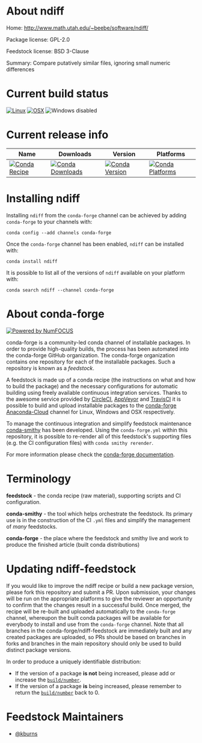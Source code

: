 <!--
# -*- mode: jinja -*-
-->

About ndiff
===========

Home: http://www.math.utah.edu/~beebe/software/ndiff/

Package license: GPL-2.0

Feedstock license: BSD 3-Clause

Summary: Compare putatively similar files, ignoring small numeric differences



Current build status
====================

[![Linux](https://img.shields.io/circleci/project/github/conda-forge/ndiff-feedstock/master.svg?label=Linux)](https://circleci.com/gh/conda-forge/ndiff-feedstock)
[![OSX](https://img.shields.io/travis/conda-forge/ndiff-feedstock/master.svg?label=macOS)](https://travis-ci.org/conda-forge/ndiff-feedstock)
![Windows disabled](https://img.shields.io/badge/Windows-disabled-lightgrey.svg)

Current release info
====================

| Name | Downloads | Version | Platforms |
| --- | --- | --- | --- |
| [![Conda Recipe](https://img.shields.io/badge/recipe-ndiff-green.svg)](https://anaconda.org/conda-forge/ndiff) | [![Conda Downloads](https://img.shields.io/conda/dn/conda-forge/ndiff.svg)](https://anaconda.org/conda-forge/ndiff) | [![Conda Version](https://img.shields.io/conda/vn/conda-forge/ndiff.svg)](https://anaconda.org/conda-forge/ndiff) | [![Conda Platforms](https://img.shields.io/conda/pn/conda-forge/ndiff.svg)](https://anaconda.org/conda-forge/ndiff) |

Installing ndiff
================

Installing `ndiff` from the `conda-forge` channel can be achieved by adding `conda-forge` to your channels with:

```
conda config --add channels conda-forge
```

Once the `conda-forge` channel has been enabled, `ndiff` can be installed with:

```
conda install ndiff
```

It is possible to list all of the versions of `ndiff` available on your platform with:

```
conda search ndiff --channel conda-forge
```


About conda-forge
=================

[![Powered by NumFOCUS](https://img.shields.io/badge/powered%20by-NumFOCUS-orange.svg?style=flat&colorA=E1523D&colorB=007D8A)](http://numfocus.org)

conda-forge is a community-led conda channel of installable packages.
In order to provide high-quality builds, the process has been automated into the
conda-forge GitHub organization. The conda-forge organization contains one repository
for each of the installable packages. Such a repository is known as a *feedstock*.

A feedstock is made up of a conda recipe (the instructions on what and how to build
the package) and the necessary configurations for automatic building using freely
available continuous integration services. Thanks to the awesome service provided by
[CircleCI](https://circleci.com/), [AppVeyor](https://www.appveyor.com/)
and [TravisCI](https://travis-ci.org/) it is possible to build and upload installable
packages to the [conda-forge](https://anaconda.org/conda-forge)
[Anaconda-Cloud](https://anaconda.org/) channel for Linux, Windows and OSX respectively.

To manage the continuous integration and simplify feedstock maintenance
[conda-smithy](https://github.com/conda-forge/conda-smithy) has been developed.
Using the ``conda-forge.yml`` within this repository, it is possible to re-render all of
this feedstock's supporting files (e.g. the CI configuration files) with ``conda smithy rerender``.

For more information please check the [conda-forge documentation](https://conda-forge.org/docs/).

Terminology
===========

**feedstock** - the conda recipe (raw material), supporting scripts and CI configuration.

**conda-smithy** - the tool which helps orchestrate the feedstock.
                   Its primary use is in the construction of the CI ``.yml`` files
                   and simplify the management of *many* feedstocks.

**conda-forge** - the place where the feedstock and smithy live and work to
                  produce the finished article (built conda distributions)


Updating ndiff-feedstock
========================

If you would like to improve the ndiff recipe or build a new
package version, please fork this repository and submit a PR. Upon submission,
your changes will be run on the appropriate platforms to give the reviewer an
opportunity to confirm that the changes result in a successful build. Once
merged, the recipe will be re-built and uploaded automatically to the
`conda-forge` channel, whereupon the built conda packages will be available for
everybody to install and use from the `conda-forge` channel.
Note that all branches in the conda-forge/ndiff-feedstock are
immediately built and any created packages are uploaded, so PRs should be based
on branches in forks and branches in the main repository should only be used to
build distinct package versions.

In order to produce a uniquely identifiable distribution:
 * If the version of a package **is not** being increased, please add or increase
   the [``build/number``](https://conda.io/docs/user-guide/tasks/build-packages/define-metadata.html#build-number-and-string).
 * If the version of a package **is** being increased, please remember to return
   the [``build/number``](https://conda.io/docs/user-guide/tasks/build-packages/define-metadata.html#build-number-and-string)
   back to 0.

Feedstock Maintainers
=====================

* [@kburns](https://github.com/kburns/)

